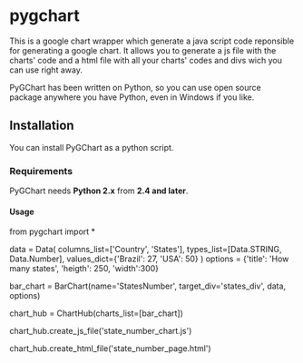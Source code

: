 pygchart
========

This is a google chart wrapper which generate a java script code reponsible for generating a google chart.
It allows you to generate a js file with the charts' code and a html file with all your charts' codes and divs wich you 
can use right away.

PyGChart has been written on Python, so you can use open source package anywhere you have Python, even in Windows if you like.

## Installation
You can install PyGChart as a python script.

### Requirements
PyGChart needs **Python 2.x** from **2.4 and later**.

#### Usage

from pygchart import *

data = Data(
	columns_list=['Country', 'States'],
	types_list=[Data.STRING, Data.Number],
	values_dict={'Brazil': 27, 'USA': 50}
	) 
options = {'title': 'How many states', 'heigth': 250, 'width':300}

bar_chart = BarChart(name='StatesNumber', target_div='states_div', data, options)

chart_hub = ChartHub(charts_list=[bar_chart])

chart_hub.create_js_file('state_number_chart.js')

chart_hub.create_html_file('state_number_page.html')